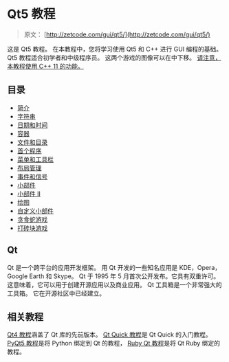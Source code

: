 # Qt5 教程

> 原文： [http://zetcode.com/gui/qt5/](http://zetcode.com/gui/qt5/)

这是 Qt5 教程。 在本教程中，您将学习使用 Qt5 和 C++ 进行 GUI 编程的基础。 Qt5 教程适合初学者和中级程序员。 这两个游戏的图像可以在中下移。 [请注意，本教程使用 C++ 11 的功能。](/img/gui/qt5/images.zip)

## 目录


*   [简介](introduction/)
*   [字符串](strings/)
*   [日期和时间](datetime/)
*   [容器](containers/)
*   [文件和目录](files/)
*   [首个程序](firstprograms/)
*   [菜单和工具栏](menusandtoolbars/)
*   [布局管理](layoutmanagement/)
*   [事件和信号](eventsandsignals/)
*   [小部件](widgets/)
*   [小部件 II](widgets2/)
*   [绘图](painting/)
*   [自定义小部件](customwidget/)
*   [贪食蛇游戏](snake/)
*   [打砖块游戏](breakoutgame/)


## Qt

Qt 是一个跨平台的应用开发框架。 用 Qt 开发的一些知名应用是 KDE，Opera，Google Earth 和 Skype。 Qt 于 1995 年 5 月首次公开发布。它具有双重许可。 这意味着，它可以用于创建开源应用以及商业应用。 Qt 工具箱是一个非常强大的工具箱。 它在开源社区中已经建立。

## 相关教程

[Qt4 教程](/gui/qt4/)涵盖了 Qt 库的先前版本。 [Qt Quick 教程](/gui/qtquick/)是 Qt Quick 的入门教程。 [PyQt5 教程](/gui/pyqt5/)是将 Python 绑定到 Qt 的教程， [Ruby Qt 教程](/gui/rubyqt/)是将 Qt Ruby 绑定的教程。